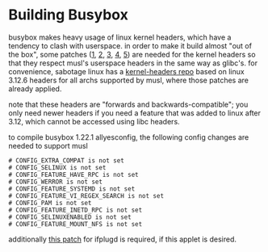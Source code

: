 # Building Busybox

busybox makes heavy usage of linux kernel headers, which have a tendency
to clash with userspace. in order to make it build almost "out of the
box", some patches ([1], [2], [3], [4], [5]) are needed
for the kernel headers so that they respect musl's userspace headers in
the same way as glibc's. for convenience, sabotage linux has a
[kernel-headers repo] based on linux 3.12.6 headers for all archs
supported by musl, where those patches are already applied.

note that these headers are "forwards and backwards-compatible"; you
only need newer headers if you need a feature that was added to linux
after 3.12, which cannot be accessed using libc headers.

to compile busybox 1.22.1 allyesconfig, the following config changes are
needed to support musl

```
# CONFIG_EXTRA_COMPAT is not set
# CONFIG_SELINUX is not set
# CONFIG_FEATURE_HAVE_RPC is not set
# CONFIG_WERROR is not set
# CONFIG_FEATURE_SYSTEMD is not set
# CONFIG_FEATURE_VI_REGEX_SEARCH is not set
# CONFIG_PAM is not set
# CONFIG_FEATURE_INETD_RPC is not set
# CONFIG_SELINUXENABLED is not set
# CONFIG_FEATURE_MOUNT_NFS is not set
```

additionally [this patch] for ifplugd is required, if this applet is
desired.

[1]: https://github.com/sabotage-linux/kernel-headers/commit/583dfcafd340ffb749726fa81dcc085b79348bf1
[2]: https://github.com/sabotage-linux/kernel-headers/commit/39ada2dfe837e501eca776f28b7546e742ed9ace
[3]: https://github.com/sabotage-linux/kernel-headers/commit/3cd5b95ad2e9ca7d39e2dffe79f9198a36a0e68e
[4]: https://github.com/sabotage-linux/kernel-headers/commit/4ffbb51f2abfbefa73cbd418f55b20148d04959a
[5]: https://github.com/sabotage-linux/kernel-headers/commit/050805249776a09cfeeb0a43c2b9634e3e8904a5
[kernel-headers repo]: https://github.com/sabotage-linux/kernel-headers
[this patch]: http://lists.busybox.net/pipermail/busybox/2014-January/080391.html
